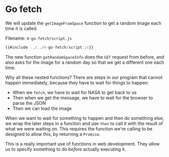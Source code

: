 # Go fetch

We will update the `getImageFromSpace` function to get a random image each time it is called.

Filename: `4-go-fetch/script.js`
```js
{{#include ../../4-go-fetch/script.js}}
```

The new function `getRandomSpaceInfo` does the `GET` request from before, and also asks for the image for a random day so that we get a different one each time.

Why all these nested functions? There are steps in our program that cannot happen immediately, because they have to wait for things to happen:

- When we `fetch`, we have to wait for NASA to get back to us
- Then when we get the message, we have to wait for the browser to parse the JSON
- Then we can load the image

When we want to wait for something to happen and then do something else, we wrap the later steps in a function and use `then` to call it with the result of what we were waiting on. This requires the function we're calling to be designed to allow this, by returning a `Promise`.

This is a really important use of functions in web development. They allow us to specify something to do *before* actually executing it.
